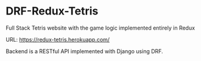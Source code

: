 # DRF-Redux-Tetris
Full Stack Tetris website with the game logic implemented entirely in Redux

URL: https://redux-tetris.herokuapp.com/

Backend is a RESTful API implemented with Django using DRF.
